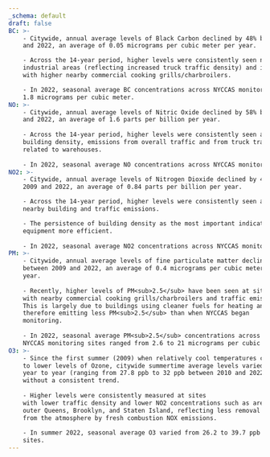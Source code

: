 ```yaml
---
_schema: default
draft: false
BC: >-
    - Citywide, annual average levels of Black Carbon declined by 48% between 2009
    and 2022, an average of 0.05 micrograms per cubic meter per year. 

    - Across the 14-year period, higher levels were consistently seen near warehouses within
    industrial areas (reflecting increased truck traffic density) and in areas
    with higher nearby commercial cooking grills/charbroilers. 

    - In 2022, seasonal average BC concentrations across NYCCAS monitoring sites ranged from 0.21 to
    1.8 micrograms per cubic meter.
NO: >-
    - Citywide, annual average levels of Nitric Oxide declined by 58% between 2009
    and 2022, an average of 1.6 parts per billion per year. 
    
    - Across the 14-year period, higher levels were consistently seen at sites with higher nearby
    building density, emissions from overall traffic and from truck traffic
    related to warehouses.
    
    - In 2022, seasonal average NO concentrations across NYCCAS monitoring sites ranged from 2.8 to 102 ppb.
NO2: >-
    - Citywide, annual average levels of Nitrogen Dioxide declined by 41% between
    2009 and 2022, an average of 0.84 parts per billion per year. 

    - Across the 14-year period, higher levels were consistently seen at sites with higher
    nearby building and traffic emissions. 

    - The persistence of building density as the most important indicator of NO2 reflects the continued use of fossil fuel combustion for heat and hot water, even as fuels become cleaner and
    equipment more efficient. 
    
    - In 2022, seasonal average NO2 concentrations across NYCCAS monitoring sites ranged from 5.3 to 33 ppb.    
PM: >-
    - Citywide, annual average levels of fine particulate matter declined by 46%
    between 2009 and 2022, an average of 0.4 micrograms per cubic meter per
    year.
    
    - Recently, higher levels of PM<sub>2.5</sub> have been seen at sites
    with nearby commercial cooking grills/charbroilers and traffic emissions.
    This is largely due to buildings using cleaner fuels for heating and
    therefore emitting less PM<sub>2.5</sub> than when NYCCAS began
    monitoring.
    
    - In 2022, seasonal average PM<sub>2.5</sub> concentrations across
    NYCCAS monitoring sites ranged from 2.6 to 21 micrograms per cubic meter.
O3: >-
    - Since the first summer (2009) when relatively cool temperatures contributed
    to lower levels of Ozone, citywide summertime average levels varied slightly
    year to year (ranging from 27.8 ppb to 32 ppb between 2010 and 2022),
    without a consistent trend.
    
    - Higher levels were consistently measured at sites
    with lower traffic density and lower NO2 concentrations such as areas of
    outer Queens, Brooklyn, and Staten Island, reflecting less removal of ozone
    from the atmosphere by fresh combustion NOX emissions.
    
    - In summer 2022, seasonal average O3 varied from 26.2 to 39.7 ppb across the monitoring
    sites.
---
```

